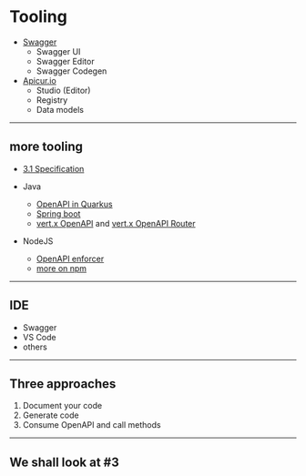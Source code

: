 # Tooling

- [Swagger](https://swagger.io)
  - Swagger UI
  - Swagger Editor
  - Swagger Codegen
- [Apicur.io](https://www.apicur.io)
  - Studio (Editor)
  - Registry
  - Data models

---

## more tooling

- [3.1 Specification](https://spec.openapis.org/oas/v3.1.0)
- Java

  - [OpenAPI in Quarkus](https://quarkus.io/blog/openapi-for-everyone/)
  - [Spring boot](https://www.baeldung.com/spring-rest-openapi-documentation)
  - [vert.x OpenAPI](https://vertx.io/docs/vertx-openapi/java/) and [vert.x OpenAPI Router](https://vertx.io/docs/vertx-web-openapi-router/java/)

- NodeJS

  - [OpenAPI enforcer](https://openapi-enforcer.com)
  - [more on npm](https://www.npmjs.com/search?q=openapi)

---

## IDE

- Swagger
- VS Code
- others

---

## Three approaches

1. Document your code
2. Generate code
3. Consume OpenAPI and call methods

---

## We shall look at #3
